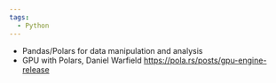 ```yaml
---
tags:
  - Python
---
```

- Pandas/Polars for data manipulation and analysis
- GPU with Polars, Daniel Warfield https://pola.rs/posts/gpu-engine-release